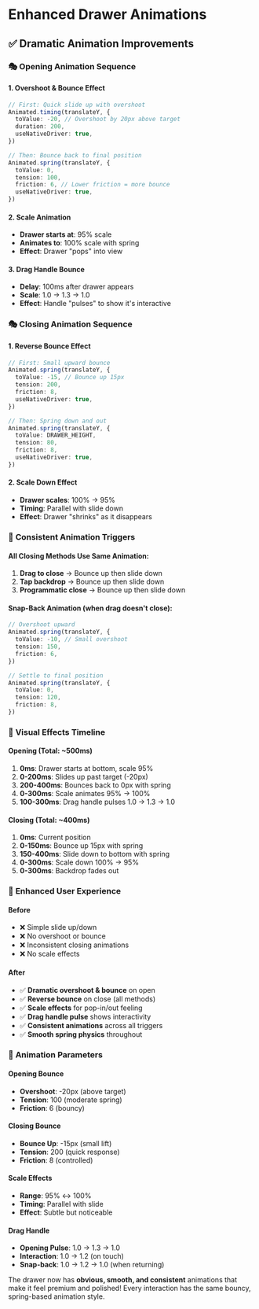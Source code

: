 # Enhanced Drawer Animations

## ✅ **Dramatic Animation Improvements**

### 🎭 **Opening Animation Sequence**

#### **1. Overshoot & Bounce Effect**
```typescript
// First: Quick slide up with overshoot
Animated.timing(translateY, {
  toValue: -20, // Overshoot by 20px above target
  duration: 200,
  useNativeDriver: true,
})

// Then: Bounce back to final position
Animated.spring(translateY, {
  toValue: 0,
  tension: 100,
  friction: 6, // Lower friction = more bounce
  useNativeDriver: true,
})
```

#### **2. Scale Animation**
- **Drawer starts at**: 95% scale
- **Animates to**: 100% scale with spring
- **Effect**: Drawer "pops" into view

#### **3. Drag Handle Bounce**
- **Delay**: 100ms after drawer appears
- **Scale**: 1.0 → 1.3 → 1.0
- **Effect**: Handle "pulses" to show it's interactive

### 🎭 **Closing Animation Sequence**

#### **1. Reverse Bounce Effect**
```typescript
// First: Small upward bounce
Animated.spring(translateY, {
  toValue: -15, // Bounce up 15px
  tension: 200,
  friction: 8,
  useNativeDriver: true,
})

// Then: Spring down and out
Animated.spring(translateY, {
  toValue: DRAWER_HEIGHT,
  tension: 80,
  friction: 8,
  useNativeDriver: true,
})
```

#### **2. Scale Down Effect**
- **Drawer scales**: 100% → 95%
- **Timing**: Parallel with slide down
- **Effect**: Drawer "shrinks" as it disappears

### 🎯 **Consistent Animation Triggers**

#### **All Closing Methods Use Same Animation**:
1. **Drag to close** → Bounce up then slide down
2. **Tap backdrop** → Bounce up then slide down  
3. **Programmatic close** → Bounce up then slide down

#### **Snap-Back Animation** (when drag doesn't close):
```typescript
// Overshoot upward
Animated.spring(translateY, {
  toValue: -10, // Small overshoot
  tension: 150,
  friction: 6,
})

// Settle to final position
Animated.spring(translateY, {
  toValue: 0,
  tension: 120,
  friction: 8,
})
```

### 🎨 **Visual Effects Timeline**

#### **Opening (Total: ~500ms)**
1. **0ms**: Drawer starts at bottom, scale 95%
2. **0-200ms**: Slides up past target (-20px)
3. **200-400ms**: Bounces back to 0px with spring
4. **0-300ms**: Scale animates 95% → 100%
5. **100-300ms**: Drag handle pulses 1.0 → 1.3 → 1.0

#### **Closing (Total: ~400ms)**
1. **0ms**: Current position
2. **0-150ms**: Bounce up 15px with spring
3. **150-400ms**: Slide down to bottom with spring
4. **0-300ms**: Scale down 100% → 95%
5. **0-300ms**: Backdrop fades out

### 🚀 **Enhanced User Experience**

#### **Before**
- ❌ Simple slide up/down
- ❌ No overshoot or bounce
- ❌ Inconsistent closing animations
- ❌ No scale effects

#### **After**
- ✅ **Dramatic overshoot & bounce** on open
- ✅ **Reverse bounce** on close (all methods)
- ✅ **Scale effects** for pop-in/out feeling
- ✅ **Drag handle pulse** shows interactivity
- ✅ **Consistent animations** across all triggers
- ✅ **Smooth spring physics** throughout

### 🎯 **Animation Parameters**

#### **Opening Bounce**
- **Overshoot**: -20px (above target)
- **Tension**: 100 (moderate spring)
- **Friction**: 6 (bouncy)

#### **Closing Bounce**
- **Bounce Up**: -15px (small lift)
- **Tension**: 200 (quick response)
- **Friction**: 8 (controlled)

#### **Scale Effects**
- **Range**: 95% ↔ 100%
- **Timing**: Parallel with slide
- **Effect**: Subtle but noticeable

#### **Drag Handle**
- **Opening Pulse**: 1.0 → 1.3 → 1.0
- **Interaction**: 1.0 → 1.2 (on touch)
- **Snap-back**: 1.0 → 1.2 → 1.0 (when returning)

The drawer now has **obvious, smooth, and consistent** animations that make it feel premium and polished! Every interaction has the same bouncy, spring-based animation style.